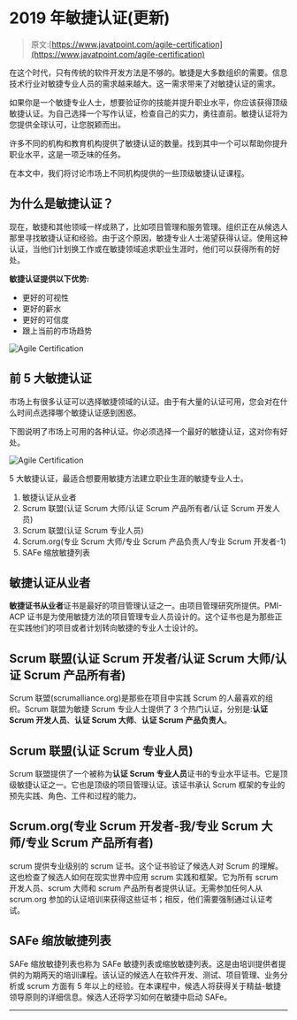# 2019 年敏捷认证(更新)

> 原文:[https://www.javatpoint.com/agile-certification](https://www.javatpoint.com/agile-certification)

在这个时代，只有传统的软件开发方法是不够的。敏捷是大多数组织的需要。信息技术行业对敏捷专业人员的需求越来越大。这一需求带来了对敏捷认证的需求。

如果你是一个敏捷专业人士，想要验证你的技能并提升职业水平，你应该获得顶级敏捷认证。为自己选择一个写作认证，检查自己的实力，勇往直前。敏捷认证将为您提供全球认可，让您脱颖而出。

许多不同的机构和教育机构提供了敏捷认证的数量。找到其中一个可以帮助你提升职业水平，这是一项乏味的任务。

在本文中，我们将讨论市场上不同机构提供的一些顶级敏捷认证课程。

## 为什么是敏捷认证？

现在，敏捷和其他领域一样成熟了，比如项目管理和服务管理。组织正在从候选人那里寻找敏捷认证和经验。由于这个原因，敏捷专业人士渴望获得认证。使用这种认证，当他们计划换工作或在敏捷领域追求职业生涯时，他们可以获得所有的好处。

**敏捷认证提供以下优势:**

*   更好的可视性
*   更好的薪水
*   更好的可信度
*   跟上当前的市场趋势

![Agile Certification](../Images/56c588b9e3188833abdd551651115956.png)

## 前 5 大敏捷认证

市场上有很多认证可以选择敏捷领域的认证。由于有大量的认证可用，您会对在什么时间点选择哪个敏捷认证感到困惑。

下图说明了市场上可用的各种认证。你必须选择一个最好的敏捷认证，这对你有好处。

![Agile Certification](../Images/5df165461d00fe7ab5fbd64a3eac2c3d.png)

5 大敏捷认证，最适合想要用敏捷方法建立职业生涯的敏捷专业人士。

1.  敏捷认证从业者
2.  Scrum 联盟(认证 Scrum 大师/认证 Scrum 产品所有者/认证 Scrum 开发人员)
3.  Scrum 联盟(认证 Scrum 专业人员)
4.  Scrum.org(专业 Scrum 大师/专业 Scrum 产品负责人/专业 Scrum 开发者-1)
5.  SAFe 缩放敏捷列表

## 敏捷认证从业者

**敏捷证书从业者**证书是最好的项目管理认证之一。由项目管理研究所提供。PMI-ACP 证书是为使用敏捷方法的项目管理专业人员设计的。这个证书也是为那些正在实践他们的项目或者计划转向敏捷的专业人士设计的。

## Scrum 联盟(认证 Scrum 开发者/认证 Scrum 大师/认证 Scrum 产品所有者)

Scrum 联盟(scrumalliance.org)是那些在项目中实践 Scrum 的人最喜欢的组织。Scrum 联盟为敏捷 Scrum 专业人士提供了 3 个热门认证，分别是:**认证 Scrum 开发人员**、**认证 Scrum 大师**、**认证 Scrum 产品负责人**。

## Scrum 联盟(认证 Scrum 专业人员)

Scrum 联盟提供了一个被称为**认证 Scrum 专业人员**证书的专业水平证书。它是顶级敏捷认证之一。它也是顶级的项目管理认证。该证书承认 Scrum 框架的专业的预先实践、角色、工件和过程的能力。

## Scrum.org(专业 Scrum 开发者-我/专业 Scrum 大师/专业 Scrum 产品所有者)

scrum 提供专业级别的 scrum 证书。这个证书验证了候选人对 Scrum 的理解。这也检查了候选人如何在现实世界中应用 scrum 实践和框架。它为所有 scrum 开发人员、scrum 大师和 scrum 产品所有者提供认证。无需参加任何人从 scrum.org 参加的认证培训来获得这些证书；相反，他们需要强制通过认证考试。

## SAFe 缩放敏捷列表

SAFe 缩放敏捷列表也称为 SAFe 敏捷列表或缩放敏捷列表。这是由培训提供者提供的为期两天的培训课程。该认证的候选人在软件开发、测试、项目管理、业务分析或 scrum 方面有 5 年以上的经验。在本课程中，候选人将获得关于精益-敏捷领导原则的详细信息。候选人还将学习如何在敏捷中启动 SAFe。

* * *
